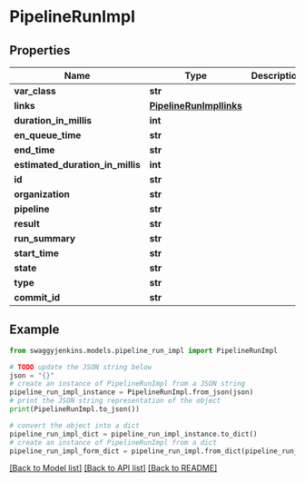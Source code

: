# PipelineRunImpl


## Properties

Name | Type | Description | Notes
------------ | ------------- | ------------- | -------------
**var_class** | **str** |  | [optional] 
**links** | [**PipelineRunImpllinks**](PipelineRunImpllinks.md) |  | [optional] 
**duration_in_millis** | **int** |  | [optional] 
**en_queue_time** | **str** |  | [optional] 
**end_time** | **str** |  | [optional] 
**estimated_duration_in_millis** | **int** |  | [optional] 
**id** | **str** |  | [optional] 
**organization** | **str** |  | [optional] 
**pipeline** | **str** |  | [optional] 
**result** | **str** |  | [optional] 
**run_summary** | **str** |  | [optional] 
**start_time** | **str** |  | [optional] 
**state** | **str** |  | [optional] 
**type** | **str** |  | [optional] 
**commit_id** | **str** |  | [optional] 

## Example

```python
from swaggyjenkins.models.pipeline_run_impl import PipelineRunImpl

# TODO update the JSON string below
json = "{}"
# create an instance of PipelineRunImpl from a JSON string
pipeline_run_impl_instance = PipelineRunImpl.from_json(json)
# print the JSON string representation of the object
print(PipelineRunImpl.to_json())

# convert the object into a dict
pipeline_run_impl_dict = pipeline_run_impl_instance.to_dict()
# create an instance of PipelineRunImpl from a dict
pipeline_run_impl_form_dict = pipeline_run_impl.from_dict(pipeline_run_impl_dict)
```
[[Back to Model list]](../README.md#documentation-for-models) [[Back to API list]](../README.md#documentation-for-api-endpoints) [[Back to README]](../README.md)


